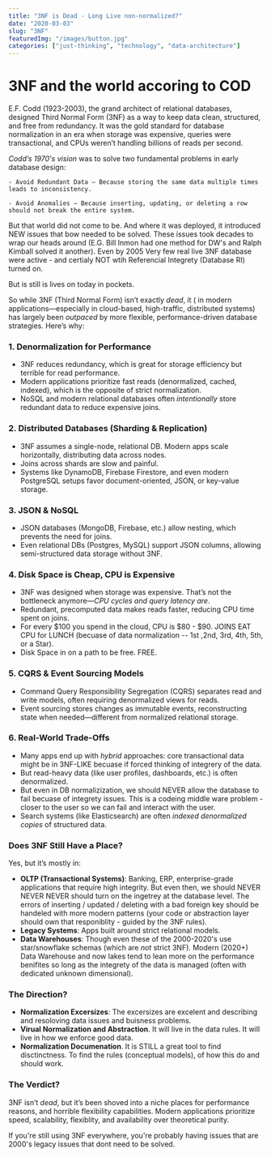 ```yaml
---
title: "3NF is Dead - Long Live non-normalized?"
date: "2020-03-03"
slug: "3NF"
featuredImg: "/images/button.jpg"
categories: ["just-thinking", "technology", "data-architecture"]
---
```

# 3NF and the world accoring to COD 
E.F. Codd (1923-2003), the grand architect of relational databases, designed Third Normal Form (3NF) as a way to keep data clean, structured, and free from redundancy. It was the gold standard for database normalization in an era when storage was expensive, queries were transactional, and CPUs weren’t handling billions of reads per second.

*Codd’s 1970's vision* was to solve two fundamental problems in early database design:

    - Avoid Redundant Data – Because storing the same data multiple times leads to inconsistency.

    - Avoid Anomalies – Because inserting, updating, or deleting a row should not break the entire system.

But that world did not come to be. And where it was deployed, it introduced NEW issues that bow needed to be solved.  These issues took decades to wrap our heads around (E.G. Bill Inmon had one method for DW's and Ralph Kimball solved it another).  Even by 2005 Very few real live 3NF database were active - and certialy NOT wtih Referencial Integrety (Database RI) turned on.

But is still is lives on today in pockets.

So while 3NF (Third Normal Form) isn’t exactly *dead*, it ( in modern applications—especially in cloud-based, high-traffic, distributed systems) has largely been *outpaced* by more flexible, performance-driven database strategies. Here’s why:

### **1. Denormalization for Performance**
   - 3NF reduces redundancy, which is great for storage efficiency but terrible for read performance.
   - Modern applications prioritize fast reads (denormalized, cached, indexed), which is the opposite of strict normalization.
   - NoSQL and modern relational databases often *intentionally* store redundant data to reduce expensive joins.

### **2. Distributed Databases (Sharding & Replication)**
   - 3NF assumes a single-node, relational DB. Modern apps scale horizontally, distributing data across nodes.
   - Joins across shards are slow and painful.
   - Systems like DynamoDB, Firebase Firestore, and even modern PostgreSQL setups favor document-oriented, JSON, or key-value storage.

### **3. JSON & NoSQL**
   - JSON databases (MongoDB, Firebase, etc.) allow nesting, which prevents the need for joins.
   - Even relational DBs (Postgres, MySQL) support JSON columns, allowing semi-structured data storage without 3NF.

### **4. Disk Space is Cheap, CPU is Expensive**
   - 3NF was designed when storage was expensive. That’s not the bottleneck anymore—*CPU cycles and query latency are*.
   - Redundant, precomputed data makes reads faster, reducing CPU time spent on joins.
   - For every $100  you spend in the cloud, CPU is $80 - $90. JOINS EAT CPU for LUNCH (becuase of data normalization -- 1st ,2nd, 3rd, 4th, 5th, or a Star).
   - Disk Space in on a path to be free.  FREE.


### **5. CQRS & Event Sourcing Models**
   - Command Query Responsibility Segregation (CQRS) separates read and write models, often requiring denormalized views for reads.
   - Event sourcing stores changes as immutable events, reconstructing state when needed—different from normalized relational storage.

### **6. Real-World Trade-Offs**
   - Many apps end up with *hybrid* approaches: core transactional data might be in 3NF-LIKE becuase if forced thinking of integrery of the data.  
   - But read-heavy data (like user profiles, dashboards, etc.) is often denormalized.
   - But even in DB normalizization, we should NEVER allow the database to fail becuase of integrety issues.  This is a codeing middle ware problem - closer to the user so we can fail and interact with the user.
   - Search systems (like Elasticsearch) are often *indexed denormalized copies* of structured data.

### **Does 3NF Still Have a Place?**
Yes, but it’s mostly in:
   
   - **OLTP (Transactional Systems)**: Banking, ERP, enterprise-grade applications that require high integrity. But even then, we should  NEVER NEVER NEVER should turn on the ingetrey at the database level.  The errors of inserting / updated / deleting with a bad foreign key should be handeled with more modern patterns (your code or abstraction layer should own that responiblity - guided by the 3NF rules).
   - **Legacy Systems**: Apps built around strict relational models.
   - **Data Warehouses**: Though even these of the 2000-2020's use star/snowflake schemas (which are *not* strict 3NF).  Modern (2020+) Data Warehouse and now lakes tend to lean more on the performance benifites so long as the integrety of the data is managed (often with dedicated unknown dimensional).


### **The Direction?**
   - **Normalization Excersizes**: The excersizes are excelent and describing and resoloving data issues and buisness problems.
   - **Virual Normalization and Abstraction**.  It will live in the data rules.  It will live in how we enforce good data.
   - **Normalization Documenation**.  It is STILL a great tool to find disctinctness.  To find the rules (conceptual models), of how this do and should work.  
   
 
### **The Verdict?**
3NF isn’t *dead*, but it’s been shoved into a niche places for performance reasons, and horrible flexibility capabilities. Modern applications prioritize speed, scalability, flexiblity, and availability over theoretical purity. 

If you're still using 3NF everywhere, you're probably having issues that are 2000's legacy issues that dont need to be solved.